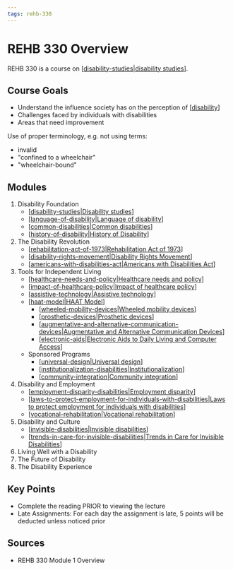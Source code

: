 ```yaml
---
tags: rehb-330
---
```


# REHB 330 Overview

REHB 330 is a course on [[disability-studies|disability studies]].

## Course Goals

- Understand the influence society has on the perception of [[disability]]
- Challenges faced by individuals with disabilities
- Areas that need improvement

Use of proper terminology, e.g. not using terms:

- invalid
- "confined to a wheelchair"
- "wheelchair-bound"

## Modules

1. Disability Foundation
   - [[disability-studies|Disability studies]]
   - [[language-of-disability|Language of disability]]
   - [[common-disabilities|Common disabilities]]
   - [[history-of-disability|History of Disability]]
2. The Disability Revolution
   - [[rehabilitation-act-of-1973|Rehabilitation Act of 1973]]
   - [[disability-rights-movement|Disability Rights Movement]]
   - [[americans-with-disabilities-act|Americans with Disabilities Act]]
3. Tools for Independent Living
   - [[healthcare-needs-and-policy|Healthcare needs and policy]]
   - [[impact-of-healthcare-policy|Impact of healthcare policy]]
   - [[assistive-technology|Assistive technology]]
   - [[haat-model|HAAT Model]]
     - [[wheeled-mobility-devices|Wheeled mobility devices]]
     - [[prosthetic-devices|Prosthetic devices]]
     - [[augmentative-and-alternative-communication-devices|Augmentative and Alternative Communication Devices]]
     - [[electronic-aids|Electronic Aids to Daily Living and Computer Access]]
   - Sponsored Programs
     - [[universal-design|Universal design]]
     - [[institutionalization-disabilities|Institutionalization]]
     - [[community-integration|Community integration]]
4. Disability and Employment
   - [[employment-disparity-disabilities|Employment disparity]]
   - [[laws-to-protect-employment-for-individuals-with-disabilities|Laws to protect employment for individuals with disabilities]]
   - [[vocational-rehabilitation|Vocational rehabilitation]]
5. Disability and Culture
   - [[invisible-disabilities|Invisible disabilities]]
   - [[trends-in-care-for-invisible-disabilities|Trends in Care for Invisible Disabilities]]
6. Living Well with a Disability
7. The Future of Disability
8. The Disability Experience

## Key Points

- Complete the reading PRIOR to viewing the lecture
- Late Assignments: For each day the assignment is late, 5 points will be deducted unless noticed prior

## Sources

- REHB 330 Module 1 Overview

[//begin]: # "Autogenerated link references for markdown compatibility"
[disability-studies|disability studies]: disability-studies "Disability Studies"
[disability]: disability "Disability"
[disability-studies|Disability studies]: disability-studies "Disability Studies"
[language-of-disability|Language of disability]: language-of-disability "Language of disability"
[common-disabilities|Common disabilities]: common-disabilities "Common disabilities"
[history-of-disability|History of Disability]: history-of-disability "History of Disability"
[rehabilitation-act-of-1973|Rehabilitation Act of 1973]: rehabilitation-act-of-1973 "Rehabilitation Act of 1973"
[disability-rights-movement|Disability Rights Movement]: disability-rights-movement "Disability Rights Movement"
[americans-with-disabilities-act|Americans with Disabilities Act]: americans-with-disabilities-act "Americans with Disabilities Act (ADA)"
[healthcare-needs-and-policy|Healthcare needs and policy]: healthcare-needs-and-policy "Healthcare Needs and Policy (Disabilities)"
[impact-of-healthcare-policy|Impact of healthcare policy]: impact-of-healthcare-policy "Impact of healthcare policy"
[assistive-technology|Assistive technology]: assistive-technology "Assistive technology"
[haat-model|HAAT Model]: haat-model "HAAT Model"
[wheeled-mobility-devices|Wheeled mobility devices]: wheeled-mobility-devices "Wheeled mobility devices"
[prosthetic-devices|Prosthetic devices]: prosthetic-devices "Prosthetic devices"
[augmentative-and-alternative-communication-devices|Augmentative and Alternative Communication Devices]: augmentative-and-alternative-communication-devices "Augmentative and Alternative Communication Devices"
[electronic-aids|Electronic Aids to Daily Living and Computer Access]: electronic-aids "Electronic Aids to Daily Living and Computer Access"
[universal-design|Universal design]: universal-design "Universal Design"
[institutionalization-disabilities|Institutionalization]: institutionalization-disabilities "Institutionalization (disabilities)"
[community-integration|Community integration]: community-integration "Community integration (disabilities)"
[employment-disparity-disabilities|Employment disparity]: employment-disparity-disabilities "Employment Disparity"
[laws-to-protect-employment-for-individuals-with-disabilities|Laws to protect employment for individuals with disabilities]: laws-to-protect-employment-for-individuals-with-disabilities "Laws to Protect Employment for Individuals with Disabilities"
[vocational-rehabilitation|Vocational rehabilitation]: vocational-rehabilitation "Vocational Rehabilitation"
[invisible-disabilities|Invisible disabilities]: invisible-disabilities "Invisible Disabilities"
[trends-in-care-for-invisible-disabilities|Trends in Care for Invisible Disabilities]: trends-in-care-for-invisible-disabilities "Trends in Care for Invisible Disabilities"
[//end]: # "Autogenerated link references"
